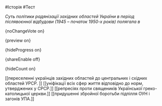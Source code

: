 #Історія #Тест

*Суть політики радянізації західних областей України в період післявоєнної відбудови     (1945 – початок 1950-х років) полягала в*

{noChangeVote on}

{preview on}

{hideProgress on}

{shareEnable off}

{hideCount on}

[[переселенні українців західних областей до центральних і східних областей УРСР. ]]
[[уніфікації всіх сфер життя відповідно до норм, утверджених у СРСР.]]
[[репресіях проти священиків Української греко-католицької церкви.]]
[[придушенні збройної боротьби підпілля ОУН і загонів УПА.]]
